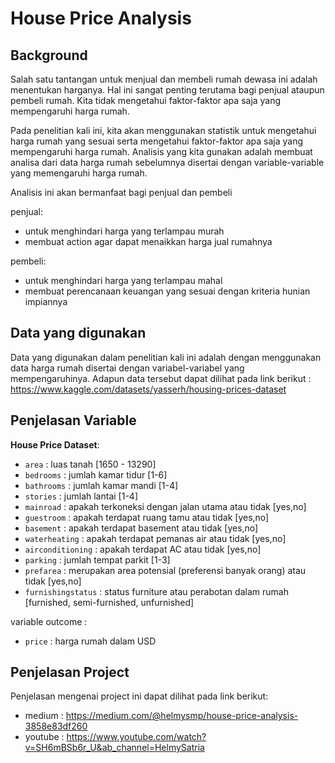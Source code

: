 # House Price Analysis

## Background

Salah satu tantangan untuk menjual dan membeli rumah dewasa ini adalah menentukan harganya. Hal ini sangat penting terutama bagi penjual ataupun pembeli rumah. Kita tidak mengetahui faktor-faktor apa saja yang mempengaruhi harga rumah.

Pada penelitian kali ini, kita akan menggunakan statistik untuk mengetahui harga rumah yang sesuai serta mengetahui faktor-faktor apa saja yang mempengaruhi harga rumah. Analisis yang kita gunakan adalah membuat analisa dari data harga rumah sebelumnya disertai dengan variable-variable yang memengaruhi harga rumah.

Analisis ini akan bermanfaat bagi penjual dan pembeli

penjual:
- untuk menghindari harga yang terlampau murah
- membuat action agar dapat menaikkan harga jual rumahnya

pembeli:
- untuk menghindari harga yang terlampau mahal
- membuat perencanaan keuangan yang sesuai dengan kriteria hunian impiannya

## Data yang digunakan

Data yang digunakan dalam penelitian kali ini adalah dengan menggunakan data harga rumah disertai dengan variabel-variabel yang mempengaruhinya. Adapun data tersebut dapat dilihat pada link berikut : https://www.kaggle.com/datasets/yasserh/housing-prices-dataset

## Penjelasan Variable

**House Price Dataset**:

- `area` : luas tanah [1650 - 13290]
- `bedrooms` : jumlah kamar tidur [1-6]
- `bathrooms` : jumlah kamar mandi [1-4]
- `stories` : jumlah lantai [1-4]
- `mainroad` : apakah terkoneksi dengan jalan utama atau tidak [yes,no]
- `guestroom` : apakah terdapat ruang tamu atau tidak [yes,no]
- `basement` : apakah terdapat basement atau tidak [yes,no]
- `waterheating` : apakah terdapat pemanas air atau tidak [yes,no]
- `airconditioning` : apakah terdapat AC atau tidak [yes,no]
- `parking` : jumlah tempat parkit [1-3]
- `prefarea` : merupakan area potensial (preferensi banyak orang) atau tidak [yes,no]
- `furnishingstatus` : status furniture atau perabotan dalam rumah [furnished, semi-furnished, unfurnished]

variable outcome :
- `price` : harga rumah dalam USD

## Penjelasan Project
Penjelasan mengenai project ini dapat dilihat pada link berikut:
- medium : https://medium.com/@helmysmp/house-price-analysis-3858e83df260
- youtube : https://www.youtube.com/watch?v=SH6mBSb6r_U&ab_channel=HelmySatria
